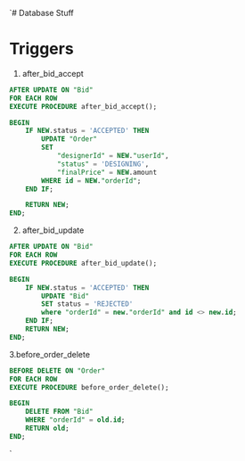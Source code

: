 `# Database Stuff

# Triggers
1. after_bid_accept
```sql
AFTER UPDATE ON "Bid"
FOR EACH ROW
EXECUTE PROCEDURE after_bid_accept();
```
```sql
BEGIN
    IF NEW.status = 'ACCEPTED' THEN
        UPDATE "Order"
        SET
            "designerId" = NEW."userId",
            "status" = 'DESIGNING',
            "finalPrice" = NEW.amount
        WHERE id = NEW."orderId";
    END IF;

    RETURN NEW;
END;
```

2. after_bid_update
```sql
AFTER UPDATE ON "Bid"
FOR EACH ROW
EXECUTE PROCEDURE after_bid_update();
```
```sql
BEGIN
    IF NEW.status = 'ACCEPTED' THEN
        UPDATE "Bid"
        SET status = 'REJECTED'
        where "orderId" = new."orderId" and id <> new.id;
    END IF;
    RETURN NEW;
END;
```

3.before_order_delete
```sql
BEFORE DELETE ON "Order"
FOR EACH ROW
EXECUTE PROCEDURE before_order_delete();
```
```sql
BEGIN
    DELETE FROM "Bid"
    WHERE "orderId" = old.id;
    RETURN old;
END;
```


`